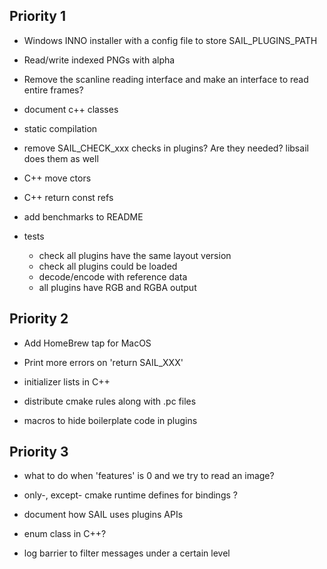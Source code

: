 ## Priority 1

- Windows INNO installer with a config file to store SAIL_PLUGINS_PATH

- Read/write indexed PNGs with alpha

- Remove the scanline reading interface and make an interface to read entire frames?

- document c++ classes

- static compilation

- remove SAIL_CHECK_xxx checks in plugins? Are they needed? libsail does them as well

- C++ move ctors

- C++ return const refs

- add benchmarks to README

- tests
  - check all plugins have the same layout version
  - check all plugins could be loaded
  - decode/encode with reference data
  - all plugins have RGB and RGBA output

## Priority 2

- Add HomeBrew tap for MacOS

- Print more errors on 'return SAIL_XXX'

- initializer lists in C++

- distribute cmake rules along with .pc files

- macros to hide boilerplate code in plugins

## Priority 3

- what to do when 'features' is 0 and we try to read an image?

- only-, except- cmake runtime defines for bindings ?

- document how SAIL uses plugins APIs

- enum class in C++?

- log barrier to filter messages under a certain level
